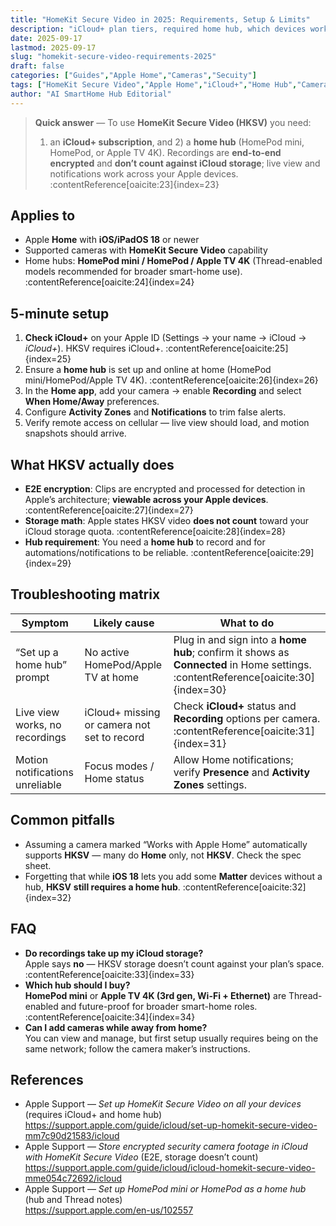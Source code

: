 ```yaml
---
title: "HomeKit Secure Video in 2025: Requirements, Setup & Limits"
description: "iCloud+ plan tiers, required home hub, which devices work, and how storage, encryption, and notifications actually behave."
date: 2025-09-17
lastmod: 2025-09-17
slug: "homekit-secure-video-requirements-2025"
draft: false
categories: ["Guides","Apple Home","Cameras","Secuity"]
tags: ["HomeKit Secure Video","Apple Home","iCloud+","Home Hub","Cameras"]
author: "AI SmartHome Hub Editorial"
---
```


> **Quick answer** — To use **HomeKit Secure Video (HKSV)** you need:  
> 1) an **iCloud+ subscription**, and 2) a **home hub** (HomePod mini, HomePod, or Apple TV 4K). Recordings are **end-to-end encrypted** and **don’t count against iCloud storage**; live view and notifications work across your Apple devices. :contentReference[oaicite:23]{index=23}

## Applies to
- Apple **Home** with **iOS/iPadOS 18** or newer  
- Supported cameras with **HomeKit Secure Video** capability  
- Home hubs: **HomePod mini / HomePod / Apple TV 4K** (Thread-enabled models recommended for broader smart-home use). :contentReference[oaicite:24]{index=24}

## 5-minute setup
1. **Check iCloud+** on your Apple ID (Settings → your name → iCloud → *iCloud+*). HKSV requires iCloud+. :contentReference[oaicite:25]{index=25}  
2. Ensure a **home hub** is set up and online at home (HomePod mini/HomePod/Apple TV 4K). :contentReference[oaicite:26]{index=26}  
3. In the **Home app**, add your camera → enable **Recording** and select **When Home/Away** preferences.  
4. Configure **Activity Zones** and **Notifications** to trim false alerts.  
5. Verify remote access on cellular — live view should load, and motion snapshots should arrive.

## What HKSV actually does
- **E2E encryption**: Clips are encrypted and processed for detection in Apple’s architecture; **viewable across your Apple devices**. :contentReference[oaicite:27]{index=27}  
- **Storage math**: Apple states HKSV video **does not count** toward your iCloud storage quota. :contentReference[oaicite:28]{index=28}  
- **Hub requirement**: You need a **home hub** to record and for automations/notifications to be reliable. :contentReference[oaicite:29]{index=29}

## Troubleshooting matrix
| Symptom                         | Likely cause                                | What to do                                                   |
| ------------------------------- | ------------------------------------------- | ------------------------------------------------------------ |
| “Set up a home hub” prompt      | No active HomePod/Apple TV at home          | Plug in and sign into a **home hub**; confirm it shows as **Connected** in Home settings. :contentReference[oaicite:30]{index=30} |
| Live view works, no recordings  | iCloud+ missing or camera not set to record | Check **iCloud+** status and **Recording** options per camera. :contentReference[oaicite:31]{index=31} |
| Motion notifications unreliable | Focus modes / Home status                   | Allow Home notifications; verify **Presence** and **Activity Zones** settings. |

## Common pitfalls
- Assuming a camera marked “Works with Apple Home” automatically supports **HKSV** — many do **Home** only, not **HKSV**. Check the spec sheet.  
- Forgetting that while **iOS 18** lets you add some **Matter** devices without a hub, **HKSV** **still requires a home hub**. :contentReference[oaicite:32]{index=32}

## FAQ
- **Do recordings take up my iCloud storage?**  
  Apple says **no** — HKSV storage doesn’t count against your plan’s space. :contentReference[oaicite:33]{index=33}
- **Which hub should I buy?**  
  **HomePod mini** or **Apple TV 4K (3rd gen, Wi-Fi + Ethernet)** are Thread-enabled and future-proof for broader smart-home roles. :contentReference[oaicite:34]{index=34}
- **Can I add cameras while away from home?**  
  You can view and manage, but first setup usually requires being on the same network; follow the camera maker’s instructions.

## References
- Apple Support — *Set up HomeKit Secure Video on all your devices* (requires iCloud+ and home hub)  
  https://support.apple.com/guide/icloud/set-up-homekit-secure-video-mm7c90d21583/icloud  
- Apple Support — *Store encrypted security camera footage in iCloud with HomeKit Secure Video* (E2E, storage doesn’t count)  
  https://support.apple.com/guide/icloud/icloud-homekit-secure-video-mme054c72692/icloud  
- Apple Support — *Set up HomePod mini or HomePod as a home hub* (hub and Thread notes)  
  https://support.apple.com/en-us/102557